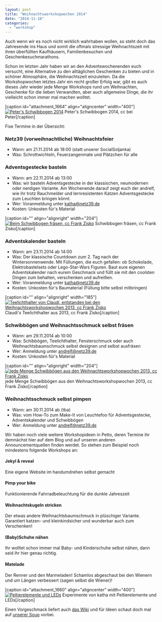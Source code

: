 ```yaml
---
layout: post
title: "Weihnachtsworkshopwochen 2014"
date: "2014-11-18"
categories: 
  - "workshop"
---
```


Auch wenn wir es noch nicht wirklich wahrhaben wollen, so steht doch das Jahresende ins Haus und somit die oftmals stressige Weihnachtszeit mit ihren überfüllten Kaufhäusern, Familienbesuchen und Geschenkesuchmarathons.

Schon im letzten Jahr haben wir an den Adventswochenenden euch versucht, eine Alternative zu den alltäglichen Geschenken zu bieten und in schöner Atmosphäre, die Weihnachtszeit einzuleiten. Da die Workshopwochen letztes Jahr ein recht großer Erfolg war, gibt es auch dieses Jahr wieder jede Menge Workshops rund um Weihnachten, Geschenke für die lieben Verwandten, aber auch allgemeine Dinge, die ihr vielleicht schon immer mal machen wolltet.

[caption id="attachment_1664" align="aligncenter" width="400"][![Peter's Schwibbogen 2014](images/Schwibbogen_by_Peter_20141-400x273.png)](http://www.netz39.de/wp_Jq37/wp-content/uploads/2014/11/Schwibbogen_by_Peter_20141.png) Peter's Schwibbogen 2014, cc bei Peter[/caption]

Fixe Termine in der Übersicht:

### Netz39 (vorweihnachtliche) Weihnachtsfeier

- Wann: am 21.11.2014 ab 18:00 (statt unserer SocialSoljanka)
- Was: Schrottwichteln, Feuerzangenmate und Plätzchen für alle

### Adventsgestecke basteln

- Wann: am 22.11.2014 ab 13:00
- Was: wir basteln Adventsgestecke in der klassischen, neumodernen oder nerdigen Variante. Am Wochenende darauf zeigt euch der andrelf, wie ihr trotz Rauchmelder und lernresistenten Katzen Adventsgestecke zum Leuchten bringen könnt.
- Wer: Voranmeldung unter katha@netz39.de
- Kosten: Unkosten für's Material

[caption id="" align="alignright" width="204"][![Beim Schwibbogen fräsen, cc Frank Zisko](images/bogen2_001.JPG)](http://leitstelle.salzkraftwerk.org/blog/2013/2013-12-15-candle-arch/) Schwibbogen fräsen, cc Frank Zisko[/caption]

### Adventskalender basteln

- Wann: am 23.11.2014 ab 14:00
- Was: Der klassische Countdown zum 2. Tag nach der Wintersonnenwende. Mit Füllungen, die euch gefallen: ob Schokolade, Elektrobastelsets oder Lego-Star-Wars Figuren. Baut eure eigenen Adventskalender nach eurem Geschmack und füllt sie mit den coolsten Dingen zum behalten, verschenken und aufreißen.
- Wer: Voranmeldung unter katha@netz39.de
- Kosten: Unkosten für's Baumaterial (Füllung bitte selbst mitbringen)

[caption id="" align="alignright" width="185"][![Teelichthalter von Claudi, entstanden bei den Weihnachtsworkshopwochen 2013, cc Frank Zisko](images/3373_8a9e_500.gif)](http://leitstelle.salzkraftwerk.org/blog/2013/2013-12-15-candle-arch/) Claudi's Teelichthalter aus 2013, cc Frank Zisko[/caption]

### Schwibbögen und Weihnachtsschmuck selbst fräsen

- Wann: am 29.11.2014 ab 10:00
- Was: Schibbögen, Teelichthalter, Fensterschmuck oder auch Weihnachtsbaumschmuck selbst designen und selbst ausfräsen
- Wer: Anmeldung unter andrelf@netz39.de
- Kosten: Unkosten für's Material

[caption id="" align="alignright" width="204"][![jede Menge Schwibbögen aus den Weihnachtsworkshopwochen 2013, cc Frank Zisko](images/all_001.JPG)](http://leitstelle.salzkraftwerk.org/blog/2013/2013-12-15-candle-arch/) jede Menge Schwibbögen aus den Weihnachtsworkshopwochen 2013, cc Frank Zisko[/caption]

### Weihnachtsschmuck selbst pimpen

- Wann: am 30.11.2014 ab (tba)
- Was: vom How-To zum Make-It von Leuchtefoo für Adventsgestecke, Adventskalender und Schwibbögen
- Wer: Anmeldung unter andrelf@netz39.de

Wir haben noch viele weitere Workshopideen in Petto, deren Termine ihr demnächst hier auf dem Blog und auf unseren anderen Announcementquellen finden werdet. So stehen zum Beispiel noch mindestens folgende Workshops an:

#### Jekyl & reveal

Eine eigene Website im handumdrehen selbst gemacht

#### Pimp your bike

Funktionierende Fahrradbeleuchtung für die dunkle Jahreszeit

#### Weihnachtskugeln stricken

Der etwas andere Weihnachtsbaumschmuck in plüschiger Variante. Garantiert katzen- und kleinkindsicher und wunderbar auch zum Verschenken!

#### (Baby)Schuhe nähen

Ihr wolltet schon immer mal Baby- und Kinderschuhe selbst nähen, dann seid ihr hier genau richtig.

#### Matelade

Der Renner und den Marmeladen! Schamlos abgeschaut bei den Wienern und um Längen verbessert (sagen selbst die Wiener)!

[caption id="attachment_1660" align="aligncenter" width="400"][![Peltierelemente und LEDs](images/Peltier_und_LEDs-400x400.jpg)](http://www.netz39.de/wp_Jq37/wp-content/uploads/2014/11/Peltier_und_LEDs.jpg) Experimente von katha mit Peltierelemente und LEDs[/caption]

Einen Vorgeschmack liefert auch [das Wiki](http://www.netz39.de/wiki/events:2014:www "WWW2014") und für Ideen schaut doch mal auf [unserer Soup](http://netz39.soup.io/post/374824332/Die-Resultate-des-1-Schwibbogen-Workshop-im "Resultate des 1. Schwibbogen Workshops im Netz39 auf Soup.io") vorbei.
